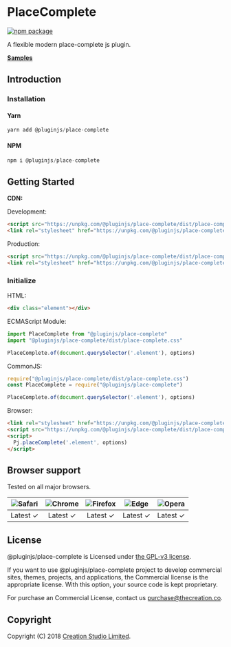 # PlaceComplete

[![npm package](https://img.shields.io/npm/v/@pluginjs/place-complete.svg)](https://www.npmjs.com/package/@pluginjs/place-complete)

A flexible modern place-complete js plugin.

**[Samples](https://codesandbox.io/s/github/pluginjs/plugin.js/tree/master/modules/placeComplete/samples)**

## Introduction

### Installation

#### Yarn

```javascript
yarn add @pluginjs/place-complete
```

#### NPM

```javascript
npm i @pluginjs/place-complete
```

## Getting Started

**CDN:**

Development:

```html
<script src="https://unpkg.com/@pluginjs/place-complete/dist/place-complete.js"></script>
<link rel="stylesheet" href="https://unpkg.com/@pluginjs/place-complete/dist/place-complete.css">
```

Production:

```html
<script src="https://unpkg.com/@pluginjs/place-complete/dist/place-complete.min.js"></script>
<link rel="stylesheet" href="https://unpkg.com/@pluginjs/place-complete/dist/place-complete.min.css">
```

### Initialize

HTML:

```html
<div class="element"></div>
```

ECMAScript Module:

```javascript
import PlaceComplete from "@pluginjs/place-complete"
import "@pluginjs/place-complete/dist/place-complete.css"

PlaceComplete.of(document.querySelector('.element'), options)
```

CommonJS:

```javascript
require("@pluginjs/place-complete/dist/place-complete.css")
const PlaceComplete = require("@pluginjs/place-complete")

PlaceComplete.of(document.querySelector('.element'), options)
```

Browser:

```html
<link rel="stylesheet" href="https://unpkg.com/@pluginjs/place-complete/dist/place-complete.css">
<script src="https://unpkg.com/@pluginjs/place-complete/dist/place-complete.js"></script>
<script>
  Pj.placeComplete('.element', options)
</script>
```
## Browser support

Tested on all major browsers.

| <img src="https://raw.githubusercontent.com/alrra/browser-logos/master/src/safari/safari_32x32.png" alt="Safari"> | <img src="https://raw.githubusercontent.com/alrra/browser-logos/master/src/chrome/chrome_32x32.png" alt="Chrome"> | <img src="https://raw.githubusercontent.com/alrra/browser-logos/master/src/firefox/firefox_32x32.png" alt="Firefox"> | <img src="https://raw.githubusercontent.com/alrra/browser-logos/master/src/edge/edge_32x32.png" alt="Edge"> | <img src="https://raw.githubusercontent.com/alrra/browser-logos/master/src/opera/opera_32x32.png" alt="Opera"> |
|:--:|:--:|:--:|:--:|:--:|
| Latest ✓ | Latest ✓ | Latest ✓ | Latest ✓ | Latest ✓ |

## License

@pluginjs/place-complete is Licensed under [the GPL-v3 license](LICENSE).

If you want to use @pluginjs/place-complete project to develop commercial sites, themes, projects, and applications, the Commercial license is the appropriate license. With this option, your source code is kept proprietary.

For purchase an Commercial License, contact us purchase@thecreation.co.

## Copyright

Copyright (C) 2018 [Creation Studio Limited](creationstudio.com).